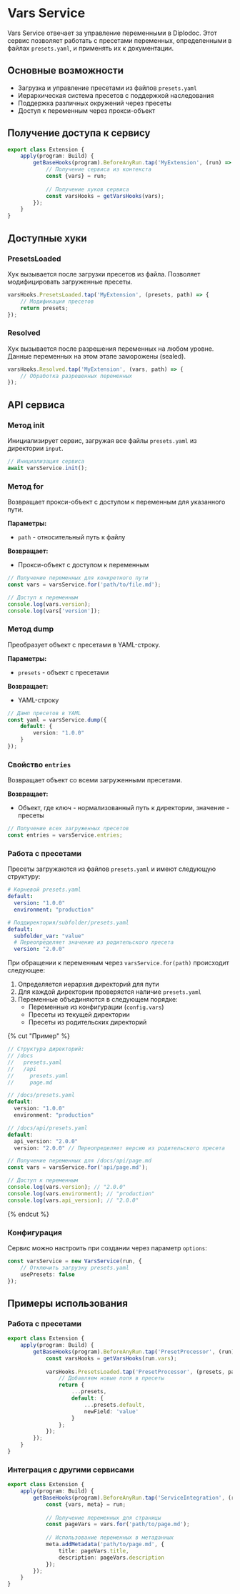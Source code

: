 # Vars Service

Vars Service отвечает за управление переменными в Diplodoc. Этот сервис позволяет работать с пресетами переменных, определенными в файлах `presets.yaml`, и применять их к документации.

## Основные возможности

- Загрузка и управление пресетами из файлов `presets.yaml`
- Иерархическая система пресетов с поддержкой наследования
- Поддержка различных окружений через пресеты
- Доступ к переменным через прокси-объект

## Получение доступа к сервису

```typescript
export class Extension {
    apply(program: Build) {
        getBaseHooks(program).BeforeAnyRun.tap('MyExtension', (run) => {
            // Получение сервиса из контекста
            const {vars} = run;
            
            // Получение хуков сервиса
            const varsHooks = getVarsHooks(vars);
        });
    }
}
```

## Доступные хуки

### PresetsLoaded

Хук вызывается после загрузки пресетов из файла. Позволяет модифицировать загруженные пресеты.

```typescript
varsHooks.PresetsLoaded.tap('MyExtension', (presets, path) => {
    // Модификация пресетов
    return presets;
});
```

### Resolved

Хук вызывается после разрешения переменных на любом уровне. Данные переменных на этом этапе заморожены (sealed).

```typescript
varsHooks.Resolved.tap('MyExtension', (vars, path) => {
    // Обработка разрешенных переменных
});
```

## API сервиса

### Метод init

Инициализирует сервис, загружая все файлы `presets.yaml` из директории `input`.

```typescript
// Инициализация сервиса
await varsService.init();
```

### Метод for

Возвращает прокси-объект с доступом к переменным для указанного пути.

**Параметры:**
- `path` - относительный путь к файлу

**Возвращает:**
- Прокси-объект с доступом к переменным

```typescript
// Получение переменных для конкретного пути
const vars = varsService.for('path/to/file.md');

// Доступ к переменным
console.log(vars.version);
console.log(vars['version']);
```

### Метод dump

Преобразует объект с пресетами в YAML-строку.

**Параметры:**
- `presets` - объект с пресетами

**Возвращает:**
- YAML-строку

```typescript
// Дамп пресетов в YAML
const yaml = varsService.dump({
    default: {
        version: "1.0.0"
    }
});
```

### Свойство `entries`

Возвращает объект со всеми загруженными пресетами.

**Возвращает:**
- Объект, где ключ - нормализованный путь к директории, значение - пресеты

```typescript
// Получение всех загруженных пресетов
const entries = varsService.entries;
```

### Работа с пресетами

Пресеты загружаются из файлов `presets.yaml` и имеют следующую структуру:

```yaml
# Корневой presets.yaml
default:
  version: "1.0.0"
  environment: "production"

# Поддиректория/subfolder/presets.yaml
default:
  subfolder_var: "value"
  # Переопределяет значение из родительского пресета
  version: "2.0.0"
```

При обращении к переменным через `varsService.for(path)` происходит следующее:

1. Определяется иерархия директорий для пути
2. Для каждой директории проверяется наличие `presets.yaml`
3. Переменные объединяются в следующем порядке:
   - Переменные из конфигурации (`config.vars`)
   - Пресеты из текущей директории
   - Пресеты из родительских директорий

{% cut "Пример" %}

```typescript
// Структура директорий:
// /docs
//   presets.yaml
//   /api
//     presets.yaml
//     page.md

// /docs/presets.yaml
default:
  version: "1.0.0"
  environment: "production"

// /docs/api/presets.yaml
default:
  api_version: "2.0.0"
  version: "2.0.0" // Переопределяет версию из родительского пресета

// Получение переменных для /docs/api/page.md
const vars = varsService.for('api/page.md');

// Доступ к переменным
console.log(vars.version); // "2.0.0"
console.log(vars.environment); // "production"
console.log(vars.api_version); // "2.0.0"
```

{% endcut %}

### Конфигурация

Сервис можно настроить при создании через параметр `options`:

```typescript
const varsService = new VarsService(run, {
    // Отключить загрузку presets.yaml
    usePresets: false
});
```

## Примеры использования

### Работа с пресетами

```typescript
export class Extension {
    apply(program: Build) {
        getBaseHooks(program).BeforeAnyRun.tap('PresetProcessor', (run) => {
            const varsHooks = getVarsHooks(run.vars);
            
            varsHooks.PresetsLoaded.tap('PresetProcessor', (presets, path) => {
                // Добавляем новые поля в пресеты
                return {
                    ...presets,
                    default: {
                        ...presets.default,
                        newField: 'value'
                    }
                };
            });
        });
    }
}
```

### Интеграция с другими сервисами

```typescript
export class Extension {
    apply(program: Build) {
        getBaseHooks(program).BeforeAnyRun.tap('ServiceIntegration', (run) => {
            const {vars, meta} = run;
            
            // Получение переменных для страницы
            const pageVars = vars.for('path/to/page.md');
            
            // Использование переменных в метаданных
            meta.addMetadata('path/to/page.md', {
                title: pageVars.title,
                description: pageVars.description
            });
        });
    }
}
```
